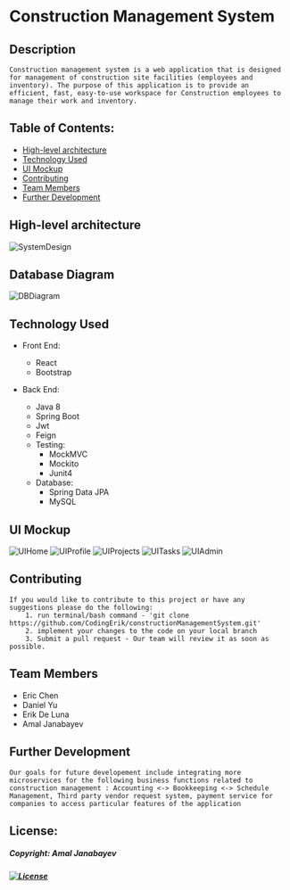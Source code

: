 # Construction Management System

## Description
    Construction management system is a web application that is designed for management of construction site facilities (employees and inventory). The purpose of this application is to provide an efficient, fast, easy-to-use workspace for Construction employees to manage their work and inventory.

## Table of Contents:

* [High-level architecture](##High-level-architecture) 
* [Technology Used](##Technology-Used) 
* [UI Mockup](##UI-Mockup)
* [Contributing](##Contributing)
* [Team Members](##Team-Members)
* [Further Development](##Further-Development)


## High-level architecture

![SystemDesign](./SystemDesign.png)

## Database Diagram

![DBDiagram](./DBDiagram.png)

## Technology Used

* Front End:
    * React
    * Bootstrap

* Back End:
    * Java 8
    * Spring Boot
    * Jwt
    * Feign
    * Testing:
        * MockMVC
        * Mockito
        * Junit4
    * Database:
        * Spring Data JPA
        * MySQL
        

## UI Mockup

![UIHome](./UIHome.png)
![UIProfile](./UIProfile.png)
![UIProjects](./UIProjects.png)
![UITasks](./UITasks.png)
![UIAdmin](./UIAdmin.png)


## Contributing

    If you would like to contribute to this project or have any suggestions please do the following:
        1. run terminal/bash command - 'git clone https://github.com/CodingErik/constructionManagementSystem.git'
        2. implement your changes to the code on your local branch
        3. Submit a pull request - Our team will review it as soon as possible.

## Team Members

* Eric Chen
* Daniel Yu
* Erik De Luna
* Amal Janabayev

## Further Development

    Our goals for future developement include integrating more microservices for the following business functions related to construction management : Accounting <-> Bookkeeping <-> Schedule Management, Third party vendor request system, payment service for companies to access particular features of the application

## License: 

  ##### Copyright: Amal Janabayev

  ##### [![License](https://img.shields.io/badge/License-Apache%202.0-blue.svg)](https://opensource.org/licenses/Apache-2.0)